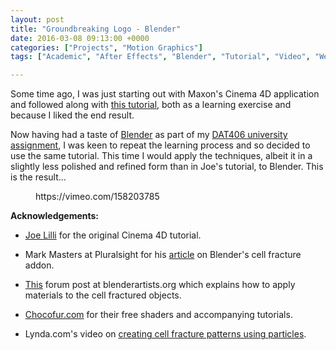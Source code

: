 ```yaml
---
layout: post
title: "Groundbreaking Logo - Blender"
date: 2016-03-08 09:13:00 +0000
categories: ["Projects", "Motion Graphics"]
tags: ["Academic", "After Effects", "Blender", "Tutorial", "Video", "Web Development"]

---
```

<p>Some time ago, I was just starting out with Maxon's Cinema 4D application and followed along with <a href="http://cgi.tutsplus.com/tutorials/create-a-powerful-groundbreaking-logo-reveal-cg-part--cg-27011">this tutorial</a>, both as a learning exercise and because I liked the end result.</p>

<p>Now having had a taste of <a href="http://www.blender.org">Blender</a> as part of my <a href="http://www.circleseven.co.uk/2016/02/27/dat-406-assignment-part-2-multiverse/">DAT406 university assignment</a>, I was keen to repeat the learning process and so decided to use the same tutorial. This time I would apply the techniques, albeit it in a slightly less polished and refined form than in Joe's tutorial, to Blender. This is the result...</p>

<figure><div>
https://vimeo.com/158203785
</div></figure>

**Acknowledgements:**

- <a href="http://tutsplus.com/authors/joe-lilli">Joe Lilli</a> for the original Cinema 4D tutorial.

- Mark Masters at Pluralsight for his <a href="http://blog.digitaltutors.com/using-cell-fracture-feature-blender-create-advanced-dynamics/">article</a> on Blender's cell fracture addon.

- <a href="http://blenderartists.org/forum/showthread.php?332207-Cell-Fracture-and-Materials-Textures-from-the-Original-Object">This</a> forum post at blenderartists.org which explains how to apply materials to the cell fractured objects.

- <a href="http://www.chocofur.com/3-glossy-shaders.html">Chocofur.com</a> for their free shaders and accompanying tutorials.

- Lynda.com's video on <a href="http://www.lynda.com/Blender-tutorials/Creating-fracture-patterns-Using-particles/126120/145255-4.html">creating cell fracture patterns using particles</a>.

